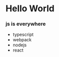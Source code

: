 <!-- TITLE: Hello World -->
<!-- SUBTITLE: Test the wiki -->

# Hello World
### js is everywhere

- typescript
- webpack
- nodejs
- react